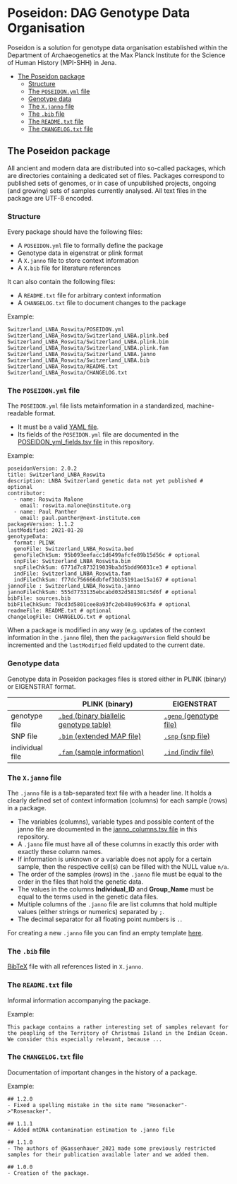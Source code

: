 # Poseidon: DAG Genotype Data Organisation

Poseidon is a solution for genotype data organisation established within the Department of Archaeogenetics at the Max Planck Institute for the Science of Human History (MPI-SHH) in Jena. 

- [The Poseidon package](#the-poseidon-package)
  * [Structure](#structure)
  * [The `POSEIDON.yml` file](#the--poseidonyml--file)
  * [Genotype data](#genotype-data)
  * [The `X.janno` file](#the--xjanno--file)
  * [The `.bib` file](#the--bib--file)
  * [The `README.txt` file](#the--readmetxt--file)
  * [The `CHANGELOG.txt` file](#the--changelogtxt--file)

## The Poseidon package

All ancient and modern data are distributed into so-called packages, which are directories containing a dedicated set of files. Packages correspond to published sets of genomes, or in case of unpublished projects, ongoing (and growing) sets of samples currently analysed. All text files in the package are UTF-8 encoded.

### Structure

Every package should have the following files: 

- A `POSEIDON.yml` file to formally define the package
- Genotype data in eigenstrat or plink format
- A `X.janno` file to store context information
- A `X.bib` file for literature references

It can also contain the following files:

- A `README.txt` file for arbitrary context information
- A `CHANGELOG.txt` file to document changes to the package

Example:

```
Switzerland_LNBA_Roswita/POSEIDON.yml
Switzerland_LNBA_Roswita/Switzerland_LNBA.plink.bed
Switzerland_LNBA_Roswita/Switzerland_LNBA.plink.bim
Switzerland_LNBA_Roswita/Switzerland_LNBA.plink.fam
Switzerland_LNBA_Roswita/Switzerland_LNBA.janno
Switzerland_LNBA_Roswita/Switzerland_LNBA.bib
Switzerland_LNBA_Roswita/README.txt
Switzerland_LNBA_Roswita/CHANGELOG.txt
```

### The `POSEIDON.yml` file

The `POSEIDON.yml` file lists metainformation in a standardized, machine-readable format.

- It must be a valid [YAML file](https://yaml.org/).
- Its fields of the `POSEIDON.yml` file are documented in the [POSEIDON_yml_fields.tsv file](https://github.com/poseidon-framework/poseidon2-schema/blob/master/POSEIDON_yml_fields.tsv) in this repository.

Example:

```
poseidonVersion: 2.0.2
title: Switzerland_LNBA_Roswita
description: LNBA Switzerland genetic data not yet published # optional
contributor:
  - name: Roswita Malone
    email: roswita.malone@institute.org
  - name: Paul Panther
    email: paul.panther@next-institute.com
packageVersion: 1.1.2
lastModified: 2021-01-28
genotypeData:	
  format: PLINK	
  genoFile: Switzerland_LNBA_Roswita.bed
  genoFileChkSum: 95b093eefacc1d6499afcfe89b15d56c # optional
  snpFile: Switzerland_LNBA_Roswita.bim
  snpFileChkSum: 6771d7c873219039ba3d5bdd96031ce3 # optional
  indFile: Switzerland_LNBA_Roswita.fam
  indFileChkSum: f77dc756666dbfef3bb35191ae15a167 # optional
jannoFile : Switzerland_LNBA_Roswita.janno
jannoFileChkSum: 555d7733135ebcabd032d581381c5d6f # optional
bibFile: sources.bib
bibFileChkSum: 70cd3d5801cee8a93fc2eb40a99c63fa # optional
readmeFile: README.txt # optional
changelogFile: CHANGELOG.txt # optional
```

When a package is modified in any way (e.g. updates of the context information in the `.janno` file), then the `packageVersion` field should be incremented and the `lastModified` field updated to the current date.

### Genotype data

Genotype data in Poseidon packages files is stored either in PLINK (binary) or EIGENSTRAT format.

|   | PLINK (binary) | EIGENSTRAT |
|---|---|---|
| genotype file | [`.bed` (binary biallelic genotype table)](https://www.cog-genomics.org/plink/1.9/formats#bed) | [`.geno` (genotype file)](https://github.com/DReichLab/EIG/blob/fb4fb59065055d3622e0f97f0149588eae630a3e/CONVERTF/README#L67)
| SNP file  | [`.bim` (extended MAP file)](https://www.cog-genomics.org/plink/1.9/formats#bim) | [`.snp` (snp file)](https://github.com/DReichLab/EIG/blob/fb4fb59065055d3622e0f97f0149588eae630a3e/CONVERTF/README#L67) |
| individual file  | [`.fam` (sample information)](https://www.cog-genomics.org/plink/1.9/formats#fam) | [`.ind` (indiv file)](https://github.com/DReichLab/EIG/blob/fb4fb59065055d3622e0f97f0149588eae630a3e/CONVERTF/README#L67) |

###  The `X.janno` file

The `.janno` file is a tab-separated text file with a header line. It holds a clearly defined set of context information (columns) for each sample (rows) in a package.

- The variables (columns), variable types and possible content of the janno file are documented in the [janno_columns.tsv file](https://github.com/poseidon-framework/poseidon2-schema/blob/master/janno_columns.tsv) in this repository.
- A `.janno` file must have all of these columns in exactly this order with exactly these column names.
- If information is unknown or a variable does not apply for a certain sample, then the respective cell(s) can be filled with the NULL value `n/a`.
- The order of the samples (rows) in the `.janno` file must be equal to the order in the files that hold the genetic data.
- The values in the columns **Individual_ID** and **Group_Name** must be equal to the terms used in the genetic data files.
- Multiple columns of the `.janno` file are list columns that hold multiple values (either strings or numerics) separated by `;`.
- The decimal separator for all floating point numbers is `.`.

For creating a new `.janno` file you can find an empty template [here](https://github.com/poseidon-framework/poseidon2-schema/blob/master/empty_janno_template.janno).

### The `.bib` file

[BibTeX](http://www.bibtex.org/) file with all references listed in `X.janno`.

### The `README.txt` file

Informal information accompanying the package.

Example:

```
This package contains a rather interesting set of samples relevant for the peopling of the Territory of Christmas Island in the Indian Ocean. We consider this especially relevant, because ...
```

### The `CHANGELOG.txt` file

Documentation of important changes in the history of a package.

Example:

```
## 1.2.0
- Fixed a spelling mistake in the site name "Hosenacker"->"Rosenacker". 

## 1.1.1
- Added mtDNA contamination estimation to .janno file

## 1.1.0
- The authors of @Gassenhauer_2021 made some previously restricted samples for their publication available later and we added them.

## 1.0.0
- Creation of the package.
```

